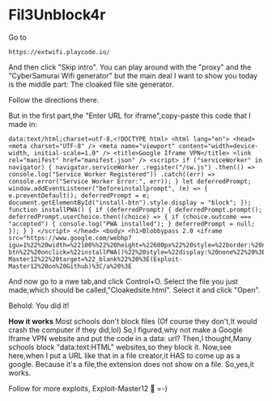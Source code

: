 # Fil3Unblock4r

Go to 
```
https://extwifi.playcode.io/
```
And then click "Skip intro".
You can play around with the "proxy" and the "CyberSamurai Wifi generator"
but the main deal I want to show you today is the middle part:
The cloaked file site generator.

Follow the directions there.

But in the first part,the "Enter URL for iframe",copy-paste this code that I made in:

```
data:text/html;charset=utf-8,<!DOCTYPE html> <html lang="en"> <head> <meta charset="UTF-8" /> <meta name="viewport" content="width=device-width, initial-scale=1.0" /> <title>Google Iframe VPN</title> <link rel="manifest" href="manifest.json" /> <script> if ("serviceWorker" in navigator) { navigator.serviceWorker .register("/sw.js") .then(() => console.log("Service Worker Registered")) .catch((err) => console.error("Service Worker Error:", err)); } let deferredPrompt; window.addEventListener("beforeinstallprompt", (e) => { e.preventDefault(); deferredPrompt = e; document.getElementById("install-btn").style.display = "block"; }); function installPWA() { if (deferredPrompt) { deferredPrompt.prompt(); deferredPrompt.userChoice.then((choice) => { if (choice.outcome === "accepted") { console.log("PWA installed"); } deferredPrompt = null; }); } } </script> </head> <body> <h1>Blobbypass 2.0 <iframe src="https://www.google.com/webhp?igu=1%22%20width=%22100%%22%20height=%22600px%22%20style=%22border:%20none%22%20%3E%3C/iframe%3E%20%3Cbutton%20id=%22install-btn%22%20onclick=%22installPWA()%22%20style=%22display:%20none%22%20%3E%3C/button%3E%20%3C/body%3E%20%3C/html%3E%20Install%20Button%20and%20Unblocked%20iframe%20made%20by%20Viaan%20Gothivrekar%20%3Ca%20href=%22https://github.com/Exploit-Master12%22%20target=%22_blank%22%20%3E(Exploit-Master12%20on%20Github)%3C/a%20%3E
```
And now go to a nwe tab,and click Control+O.
Select the file you just made,which should be called,"Cloakedsite.html".
Select it and click "Open".

Behold: You did it!

**How it works** 
Most schools don't block files (Of course they don't,It would crash  the computer if they did,lol)
So,I figured,why not make a Google Iframe VPN website and put the code in a data: url?
Then,I thought,Many schools block "data:text:HTML" websites,so they block it.
Now,see here,when I put a URL like that in a file creator,it HAS to come up as a google.
Because it's a file,the extension does not show on a file.
So,yes,it works.

Follow for more exploits, Exploit-Master12  🙂 =-)

